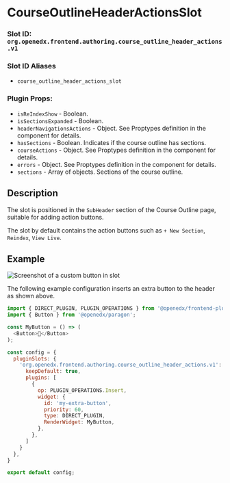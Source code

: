# CourseOutlineHeaderActionsSlot

### Slot ID: `org.openedx.frontend.authoring.course_outline_header_actions.v1`

### Slot ID Aliases
* `course_outline_header_actions_slot`

### Plugin Props:

* `isReIndexShow` - Boolean.
* `isSectionsExpanded` - Boolean.
* `headerNavigationsActions` - Object. See Proptypes definition in the component for details.
* `hasSections` - Boolean. Indicates if the course outline has sections.
* `courseActions` - Object. See Proptypes definition in the component for details.
* `errors` - Object. See Proptypes definition in the component for details.
* `sections` - Array of objects. Sections of the course outline.

## Description

The slot is positioned in the `SubHeader` section of the Course Outline page, suitable for adding action buttons.

The slot by default contains the action buttons such as `+ New Section`, `Reindex`, `View Live`.

## Example

![Screenshot of a custom button in slot](./images/mybutton_added_to_the_slot.png)

The following example configuration inserts an extra button to the header as shown above.

```js
import { DIRECT_PLUGIN, PLUGIN_OPERATIONS } from '@openedx/frontend-plugin-framework';
import { Button } from '@openedx/paragon';

const MyButton = () => (
  <Button>🐣</Button>
);

const config = {
  pluginSlots: {
    'org.openedx.frontend.authoring.course_outline_header_actions.v1': {
      keepDefault: true,
      plugins: [
        {
          op: PLUGIN_OPERATIONS.Insert,
          widget: {
            id: 'my-extra-button',
            priority: 60,
            type: DIRECT_PLUGIN,
            RenderWidget: MyButton,
          },
        },
      ]
    }
  },
}

export default config;
```

